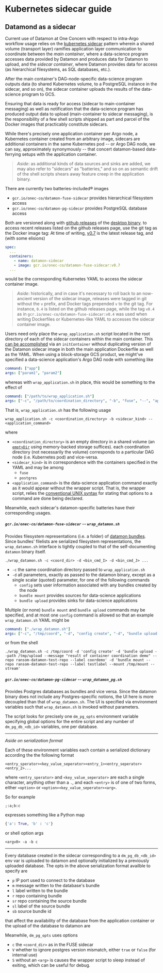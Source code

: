 # Kubernetes sidecar guide

## Datamond as a sidecar

Current use of Datamon at One Concern with respect to intra-Argo workflow usage relies on the
[kubernetes sidecar](https://kubernetes.io/docs/tasks/access-application-cluster/communicate-containers-same-pod-shared-volume/)
pattern wherein a shared volume (transport layer) ramifies application layer
communication to coordinate between the _main container_, where a data-science program
accesses data provided by Datamon and produces data for Datamon to upload, and the
_sidecar container_, where Datamon provides data for access (as hierarchical filesystems,
as SQL databases, etc.).

After the main container's DAG-node-specific data-science program outputs data
(to shared Kubernetes volume, to a PostgreSQL instance in the sidecar, and so on),
the sidecar container uploads the results of the data-science program to GCS.

Ensuring that data is ready for access (sidecar to main-container messaging)
as well as notification that the data-science program has
produced output data to upload (main-container to sidecar messaging),
is the responsibility of a few shell scripts shipped as part and parcel of the
Docker images that practicably constitute sidecars.

While there's precisely one application container per Argo node,
a Kubernetes container created from an arbitrary image,
sidecars are additional containers in the same Kubernetes pod
-- or Argo DAG node, we can say, approximately synonymously --
that concert datamon-based data-ferrying setups with the application container.

> _Aside_: as additional kinds of data sources and sinks are added,
> we may also refer to "sidecars" as "batteries," and so on as semantic drift
> of the shell scripts shears away feature creep in the application binary.

There are currently two batteries-included® images

* `gcr.io/onec-co/datamon-fuse-sidecar`
  provides hierarchical filesystem access
* `gcr.io/onec-co/datamon-pg-sidecar`
  provides PostgreSQL database access

Both are versioned along with
[github releases](https://github.com/oneconcern/datamon/releases/)
of the
[desktop binary](#os-x-install-guide).
to access recent releases listed on the github releases page,
use the git tag as the Docker image tag:
At time of writing,
[v0.7](https://github.com/oneconcern/datamon/releases/tag/v0.7)
is the latest release tag, and (with some elisions)
```yaml
spec:
  ...
  containers:
    - name: datamon-sidecar
    - image: gcr.io/onec-co/datamon-fuse-sidecar:v0.7
  ...
```
would be the corresponding Kubernetes YAML to access the sidecar container image.

> _Aside_: historically, and in case it's necessary to roll back to an now-ancient
> version of the sidecar image, releases were tagged in git without the `v` prefix,
> and Docker tags prepended `v` to the git tag.
> For instance, `0.4` is listed on the github releases page, while
> the tag `v0.4` as in `gcr.io/onec-co/datamon-fuse-sidecar:v0.4` was used when writing
> Dockerfiles or Kubernetes-like YAML to accesses the sidecar container image.

Users need only place the `wrap_application.sh` script located in the root directory
of each of the sidecar containers within the main container.
This
[can be accomplished](https://github.com/oneconcern/datamon/blob/master/hack/k8s/example-coord.template.yaml#L15-L24)
via an `initContainer` without duplicating version of the Datamon sidecar
image in both the main application Dockerfile as well as the YAML.
When using a block-storage GCS product, we might've specified a data-science application's
Argo DAG node with something like

```yaml
command: ["app"]
args: ["param1", "param2"]
```

whereas with `wrap_application.sh` in place, this would be something to the effect of

```yaml
command: ["/path/to/wrap_application.sh"]
args: ["-c", "/path/to/coordination_directory", "-b", "fuse", "--", "app", "param1", "param2"]
```

That is, `wrap_application.sh` has the following usage

```shell
wrap_application.sh -c <coordination_directory> -b <sidecar_kind> -- <application_command>
```

where
* `<coordination_directory>` is an empty directory in a shared volume
  (an
  [`emptyDir`](https://kubernetes.io/docs/concepts/storage/volumes/#emptydir)
  using memory-backed storage suffices).  each coordination directory (not necessarily the volume)
  corresponds to a particular DAG node (i.e. Kubernetes pod) and vice-versa.
* `<sidecar_kind>` is in correspondence with the containers specified in the YAML
  and may be among
  - `fuse`
  - `postgres`
* `<application_command>` is the data-science application command exactly as it
  would appear without the wrapper script.  That is, the wrapper script, relies the
  [conventional UNIX syntax](http://zsh.sourceforge.net/Guide/zshguide02.html#l11)
  for stating that options to a command are done being declared.

Meanwhile, each sidecar's datamon-specific batteries have their corresponding usages.

##### `gcr.io/onec-co/datamon-fuse-sidecar` -- `wrap_datamon.sh`

Provides filesystem representations (i.e. a folder) of [datamon bundles](#data-modeling).
Since bundles' filelists are serialized filesystem representations,
the `wrap_datamon.sh` interface is tightly coupled to that of the self-documenting
`datamon` binary itself.

```shell
./wrap_datamon.sh -c <coord_dir> -d <bin_cmd_I> -d <bin_cmd_J> ...
```

* `-c` the same coordination directory passed to `wrap_application.sh`
* `-d` all parameters, exactly as passed to the datamon binary, except as a
  single scalar (quoted) parameter, for one of the following commands
  - `config` sets user information associated with any bundles created by the node
  - `bundle mount` provides sources for data-science applications
  - `bundle upload` provides sinks for data-science applications

Multiple (or none) `bundle mount` and `bundle upload` commands may be specified,
and at most one `config` command is allowed so that an example `wrap_datamon.sh`
YAML might be

```yaml
command: ["./wrap_datamon.sh"]
args: ["-c", "/tmp/coord", "-d", "config create", "-d", "bundle upload --path /tmp/upload --message \"result of container coordination demo\" --repo ransom-datamon-test-repo --label coordemo", "-d", "bundle mount --repo ransom-datamon-test-repo --label testlabel --mount /tmp/mount --stream"]
```

or from the shell

```shell
./wrap_datamon.sh -c /tmp/coord -d 'config create' -d 'bundle upload --path /tmp/upload --message "result of container coordination demo" --repo ransom-datamon-test-repo --label coordemo' -d 'bundle mount --repo ransom-datamon-test-repo --label testlabel --mount /tmp/mount --stream'
```

##### `gcr.io/onec-co/datamon-pg-sidecar` -- `wrap_datamon_pg.sh`

Provides Postgres databases as bundles and vice versa.
Since the datamon binary does not include any Postgres-specific notions,
the UI here is more decoupled than that of `wrap_datamon.sh`.
The UI is specified via environment variables
such that `wrap_datamon.sh` is invoked without parameters.

The script looks for precisely one `dm_pg_opts` environment variable
specifying global options for the entire script and any number of
`dm_pg_db_<db_id>` variables, one per database.

----

_Aside on serialization format_

Each of these environment variables each contain a serialized dictionary
according the the following format

```
<entry_sperator><key_value_seperator><entry_1><entry_seperator><entry_2>...
```

where `<entry_sperator>` and `<key_value_seperator>` are each a single
character, anything other than a `.`, and each `<entry>` is of one of
two forms, either `<option>` or `<option><key_value_seperator><arg>`.

So for example

```
;:a;b:c
```

expresses something like a Python map

```python
{'a': True, 'b' : 'c'}
```

or shell option args

```
<argv0> -a -b c
```

----

Every database created in the sidecar corresponding to a `dm_pg_db_<db_id>`
env var is uploaded to datamon and optionally initialized by a previously
uploaded database.
The opts in the above serialization format availble to specify are

* `p` IP port used to connect to the database
* `m` message written to the database's bundle
* `l` label written to the bundle
* `r` repo containing bundle
* `sr` repo containing the source bundle
* `sl` label of the source bundle
* `sb` source bundle id


that affect the availability of the database from the application container
or the upload of the database to datamon are

Meanwhile, `dm_pg_opts` uses options

* `c` the `<coord_dir>` as in the FUSE sidecar
* `V` whether to ignore postgres version mismatch,
  either `true` or `false` (for internal use)
* `S` without an `<arg>` is causes the wrapper script to sleep instead
  of exiting, which can be useful for debug.

